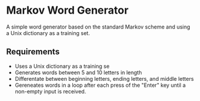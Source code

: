 # Markov Word Generator
A simple word generator based on the standard Markov scheme and using a Unix dictionary as a training set.

## Requirements
- Uses a Unix dictionary as a training se
- Generates words between 5 and 10  letters in length
- Differentate between beginning letters, ending letters, and middle letters
- Gereneates words in a loop after each press of the "Enter" key until a non-empty input is received.
